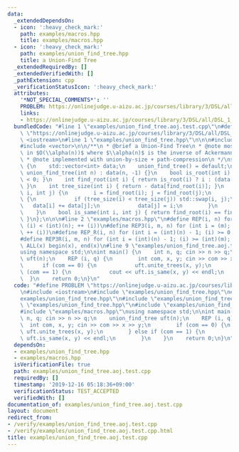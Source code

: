 ```yaml
---
data:
  _extendedDependsOn:
  - icon: ':heavy_check_mark:'
    path: examples/macros.hpp
    title: examples/macros.hpp
  - icon: ':heavy_check_mark:'
    path: examples/union_find_tree.hpp
    title: a Union-Find Tree
  _extendedRequiredBy: []
  _extendedVerifiedWith: []
  _pathExtension: cpp
  _verificationStatusIcon: ':heavy_check_mark:'
  attributes:
    '*NOT_SPECIAL_COMMENTS*': ''
    PROBLEM: https://onlinejudge.u-aizu.ac.jp/courses/library/3/DSL/all/DSL_1_A
    links:
    - https://onlinejudge.u-aizu.ac.jp/courses/library/3/DSL/all/DSL_1_A
  bundledCode: "#line 1 \"examples/union_find_tree.aoj.test.cpp\"\n#define PROBLEM\
    \ \"https://onlinejudge.u-aizu.ac.jp/courses/library/3/DSL/all/DSL_1_A\"\n#include\
    \ <iostream>\n#line 1 \"examples/union_find_tree.hpp\"\n\n\n#include <algorithm>\n\
    #include <vector>\n\n/**\n * @brief a Union-Find Tree\n * @note most operations\
    \ in $O(\\alpha(n))$ where $\\alpha(n)$ is the inverse of Ackermann function\n\
    \ * @note implemented with union-by-size + path-compression\n */\nstruct union_find_tree\
    \ {\n    std::vector<int> data;\n    union_find_tree() = default;\n    explicit\
    \ union_find_tree(int n) : data(n, -1) {}\n    bool is_root(int i) { return data[i]\
    \ < 0; }\n    int find_root(int i) { return is_root(i) ? i : (data[i] = find_root(data[i]));\
    \ }\n    int tree_size(int i) { return - data[find_root(i)]; }\n    int unite_trees(int\
    \ i, int j) {\n        i = find_root(i); j = find_root(j);\n        if (i != j)\
    \ {\n            if (tree_size(i) < tree_size(j)) std::swap(i, j);\n         \
    \   data[i] += data[j];\n            data[j] = i;\n        }\n        return i;\n\
    \    }\n    bool is_same(int i, int j) { return find_root(i) == find_root(j);\
    \ }\n};\n\n\n#line 2 \"examples/macros.hpp\"\n#define REP(i, n) for (int i = 0;\
    \ (i) < (int)(n); ++ (i))\n#define REP3(i, m, n) for (int i = (m); (i) < (int)(n);\
    \ ++ (i))\n#define REP_R(i, n) for (int i = (int)(n) - 1; (i) >= 0; -- (i))\n\
    #define REP3R(i, m, n) for (int i = (int)(n) - 1; (i) >= (int)(m); -- (i))\n#define\
    \ ALL(x) begin(x), end(x)\n#line 9 \"examples/union_find_tree.aoj.test.cpp\"\n\
    using namespace std;\n\nint main() {\n    int n, q; cin >> n >> q;\n    union_find_tree\
    \ uft(n);\n    REP (i, q) {\n        int com, x, y; cin >> com >> x >> y;\n  \
    \      if (com == 0) {\n            uft.unite_trees(x, y);\n        } else if\
    \ (com == 1) {\n            cout << uft.is_same(x, y) << endl;\n        }\n  \
    \  }\n    return 0;\n}\n"
  code: "#define PROBLEM \"https://onlinejudge.u-aizu.ac.jp/courses/library/3/DSL/all/DSL_1_A\"\
    \n#include <iostream>\n#include \"examples/union_find_tree.hpp\"\n#include \"\
    examples/union_find_tree.hpp\"\n#include \"examples/union_find_tree.hpp\"\n#include\
    \ \"examples/union_find_tree.hpp\"\n#include \"examples/union_find_tree.hpp\"\n\
    #include \"examples/macros.hpp\"\nusing namespace std;\n\nint main() {\n    int\
    \ n, q; cin >> n >> q;\n    union_find_tree uft(n);\n    REP (i, q) {\n      \
    \  int com, x, y; cin >> com >> x >> y;\n        if (com == 0) {\n           \
    \ uft.unite_trees(x, y);\n        } else if (com == 1) {\n            cout <<\
    \ uft.is_same(x, y) << endl;\n        }\n    }\n    return 0;\n}\n"
  dependsOn:
  - examples/union_find_tree.hpp
  - examples/macros.hpp
  isVerificationFile: true
  path: examples/union_find_tree.aoj.test.cpp
  requiredBy: []
  timestamp: '2019-12-16 05:18:36+09:00'
  verificationStatus: TEST_ACCEPTED
  verifiedWith: []
documentation_of: examples/union_find_tree.aoj.test.cpp
layout: document
redirect_from:
- /verify/examples/union_find_tree.aoj.test.cpp
- /verify/examples/union_find_tree.aoj.test.cpp.html
title: examples/union_find_tree.aoj.test.cpp
---
```

